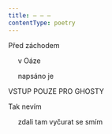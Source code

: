 ```yaml
---
title: – – –
contentType: poetry
---
```


<section>

Před záchodem

     v Oáze

     napsáno je

VSTUP POUZE PRO GHOSTY

Tak nevím

     zdali tam vyčurat se smím

</section>
